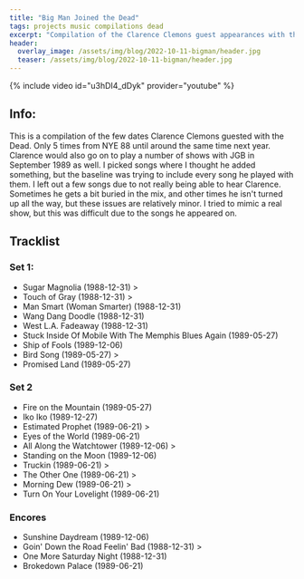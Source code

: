 ```yaml
---
title: "Big Man Joined the Dead"
tags: projects music compilations dead
excerpt: "Compilation of the Clarence Clemons guest appearances with the Grateful Dead"
header:
  overlay_image: /assets/img/blog/2022-10-11-bigman/header.jpg
  teaser: /assets/img/blog/2022-10-11-bigman/header.jpg
---
```


{% include video id="u3hDI4_dDyk" provider="youtube" %}

## Info:
This is a compilation of the few dates Clarence Clemons guested with the Dead. Only 5 times from NYE 88 until around the same time next year. Clarence would also go on to play a number of shows with JGB in September 1989 as well. I picked songs where I thought he added something, but the baseline was trying to include every song he played with them. I left out a few songs due to not really being able to hear Clarence. Sometimes he gets a bit buried in the mix, and other times he isn't turned up all the way, but these issues are relatively minor. I tried to mimic a real show, but this was difficult due to the songs he appeared on.

## Tracklist
### Set 1:
- Sugar Magnolia (1988-12-31) >
- Touch of Gray (1988-12-31) >
- Man Smart (Woman Smarter) (1988-12-31)
- Wang Dang Doodle (1988-12-31)
- West L.A. Fadeaway (1988-12-31)
- Stuck Inside Of Mobile With The Memphis Blues Again (1989-05-27)
- Ship of Fools (1989-12-06)
- Bird Song (1989-05-27) >
- Promised Land (1989-05-27)

### Set 2
- Fire on the Mountain (1989-05-27)
- Iko Iko (1989-12-27)
- Estimated Prophet (1989-06-21) >
- Eyes of the World (1989-06-21)
- All Along the Watchtower (1989-12-06) >
- Standing on the Moon (1989-12-06)
- Truckin (1989-06-21) >
- The Other One (1989-06-21) >
- Morning Dew (1989-06-21) >
- Turn On Your Lovelight (1989-06-21)

### Encores
- Sunshine Daydream (1989-12-06)
- Goin' Down the Road Feelin' Bad (1988-12-31) >
- One More Saturday Night (1988-12-31)
- Brokedown Palace (1989-06-21)